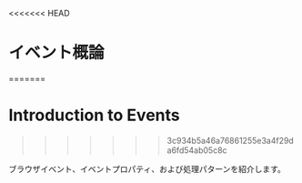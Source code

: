 <<<<<<< HEAD
# イベント概論
=======
# Introduction to Events
>>>>>>> 3c934b5a46a76861255e3a4f29da6fd54ab05c8c

ブラウザイベント、イベントプロパティ、および処理パターンを紹介します。
